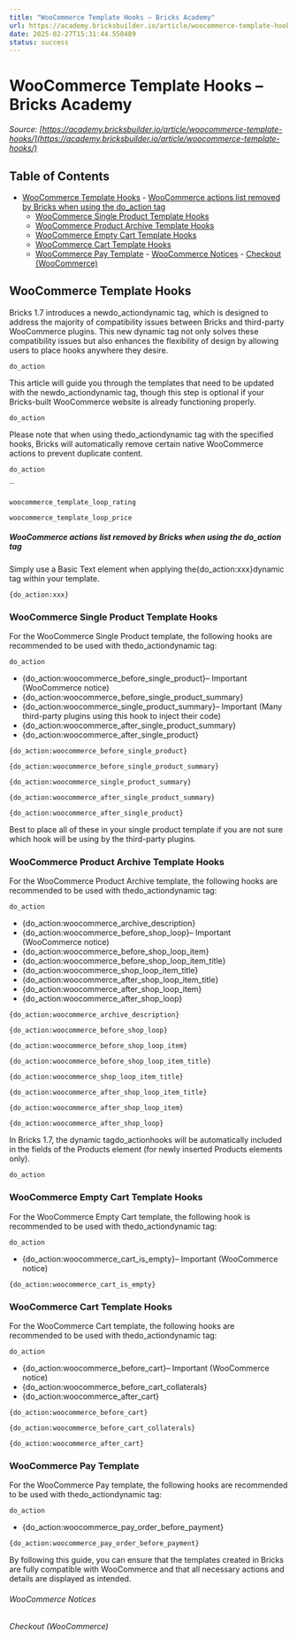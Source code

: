 ```yaml
---
title: "WooCommerce Template Hooks – Bricks Academy"
url: https://academy.bricksbuilder.io/article/woocommerce-template-hooks/
date: 2025-02-27T15:31:44.550489
status: success
---
```


# WooCommerce Template Hooks – Bricks Academy

*Source: [https://academy.bricksbuilder.io/article/woocommerce-template-hooks/](https://academy.bricksbuilder.io/article/woocommerce-template-hooks/)*

## Table of Contents

- [WooCommerce Template Hooks](#woocommerce-template-hooks)
      - [WooCommerce actions list removed by Bricks when using the do_action tag](#woocommerce-actions-list-removed-by-bricks-when-using-the-doaction-tag)
  - [WooCommerce Single Product Template Hooks](#woocommerce-single-product-template-hooks)
  - [WooCommerce Product Archive Template Hooks](#woocommerce-product-archive-template-hooks)
  - [WooCommerce Empty Cart Template Hooks](#woocommerce-empty-cart-template-hooks)
  - [WooCommerce Cart Template Hooks](#woocommerce-cart-template-hooks)
  - [WooCommerce Pay Template](#woocommerce-pay-template)
        - [WooCommerce Notices](#woocommerce-notices)
        - [Checkout (WooCommerce)](#checkout-woocommerce)

## WooCommerce Template Hooks

Bricks 1.7 introduces a newdo_actiondynamic tag, which is designed to address the majority of compatibility issues between Bricks and third-party WooCommerce plugins. This new dynamic tag not only solves these compatibility issues but also enhances the flexibility of design by allowing users to place hooks anywhere they desire.

`do_action`

This article will guide you through the templates that need to be updated with the newdo_actiondynamic tag, though this step is optional if your Bricks-built WooCommerce website is already functioning properly.

`do_action`

Please note that when using thedo_actiondynamic tag with the specified hooks, Bricks will automatically remove certain native WooCommerce actions to prevent duplicate content.

`do_action`

``

`woocommerce_template_loop_rating`

`woocommerce_template_loop_price`

##### WooCommerce actions list removed by Bricks when using the do_action tag

Simply use a Basic Text element when applying the{do_action:xxx}dynamic tag within your template.

`{do_action:xxx}`

### WooCommerce Single Product Template Hooks

For the WooCommerce Single Product template, the following hooks are recommended to be used with thedo_actiondynamic tag:

`do_action`

- {do_action:woocommerce_before_single_product}– Important (WooCommerce notice)
- {do_action:woocommerce_before_single_product_summary}
- {do_action:woocommerce_single_product_summary}– Important (Many third-party plugins using this hook to inject their code)
- {do_action:woocommerce_after_single_product_summary}
- {do_action:woocommerce_after_single_product}

`{do_action:woocommerce_before_single_product}`

`{do_action:woocommerce_before_single_product_summary}`

`{do_action:woocommerce_single_product_summary}`

`{do_action:woocommerce_after_single_product_summary}`

`{do_action:woocommerce_after_single_product}`

Best to place all of these in your single product template if you are not sure which hook will be using by the third-party plugins.

### WooCommerce Product Archive Template Hooks

For the WooCommerce Product Archive template, the following hooks are recommended to be used with thedo_actiondynamic tag:

`do_action`

- {do_action:woocommerce_archive_description}
- {do_action:woocommerce_before_shop_loop}– Important (WooCommerce notice)
- {do_action:woocommerce_before_shop_loop_item}
- {do_action:woocommerce_before_shop_loop_item_title}
- {do_action:woocommerce_shop_loop_item_title}
- {do_action:woocommerce_after_shop_loop_item_title}
- {do_action:woocommerce_after_shop_loop_item}
- {do_action:woocommerce_after_shop_loop}

`{do_action:woocommerce_archive_description}`

`{do_action:woocommerce_before_shop_loop}`

`{do_action:woocommerce_before_shop_loop_item}`

`{do_action:woocommerce_before_shop_loop_item_title}`

`{do_action:woocommerce_shop_loop_item_title}`

`{do_action:woocommerce_after_shop_loop_item_title}`

`{do_action:woocommerce_after_shop_loop_item}`

`{do_action:woocommerce_after_shop_loop}`

In Bricks 1.7, the dynamic tagdo_actionhooks will be automatically included in the fields of the Products element (for newly inserted Products elements only).

`do_action`

### WooCommerce Empty Cart Template Hooks

For the WooCommerce Empty Cart template, the following hook is recommended to be used with thedo_actiondynamic tag:

`do_action`

- {do_action:woocommerce_cart_is_empty}– Important (WooCommerce notice)

`{do_action:woocommerce_cart_is_empty}`

### WooCommerce Cart Template Hooks

For the WooCommerce Cart template, the following hooks are recommended to be used with thedo_actiondynamic tag:

`do_action`

- {do_action:woocommerce_before_cart}– Important (WooCommerce notice)
- {do_action:woocommerce_before_cart_collaterals}
- {do_action:woocommerce_after_cart}

`{do_action:woocommerce_before_cart}`

`{do_action:woocommerce_before_cart_collaterals}`

`{do_action:woocommerce_after_cart}`

### WooCommerce Pay Template

For the WooCommerce Pay template, the following hooks are recommended to be used with thedo_actiondynamic tag:

`do_action`

- {do_action:woocommerce_pay_order_before_payment}

`{do_action:woocommerce_pay_order_before_payment}`

By following this guide, you can ensure that the templates created in Bricks are fully compatible with WooCommerce and that all necessary actions and details are displayed as intended.

###### WooCommerce Notices

###### Checkout (WooCommerce)

